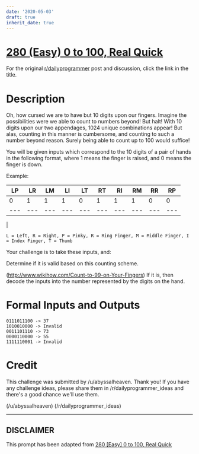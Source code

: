 ```yaml
---
date: '2020-05-03'
draft: true
inherit_date: true
---
```


# [280 (Easy) 0 to 100, Real Quick](https://www.reddit.com/r/dailyprogrammer/comments/4z04vj/20160822_challenge_280_easy_0_to_100_real_quick/)

For the original [r/dailyprogrammer](https://www.reddit.com/r/dailyprogrammer/) post and discussion, click the link in the title.

# Description
Oh, how cursed we are to have but 10 digits upon our fingers. Imagine the possibilities were we able to count to numbers beyond! But halt! With 10 digits upon our two appendages, 1024 unique combinations appear! But alas, counting in this manner is cumbersome, and counting to such a number beyond reason. Surely being able to count up to 100 would suffice!

You will be given inputs which correspond to the 10 digits of a pair of hands in the following format, where 1 means the finger is raised, and 0 means the finger is down.

Example:


|LP|LR|LM|LI|LT|RT|RI|RM|RR|RP|
| --- | --- | --- | --- | --- | --- | --- | --- | --- | --- |
|0|1|1|1|0|1|1|1|0|0|
| --- | --- | --- | --- | --- | --- | --- | --- | --- | --- |
|
```
L = Left, R = Right, P = Pinky, R = Ring Finger, M = Middle Finger, I = Index Finger, T = Thumb
```
Your challenge is to take these inputs, and:

Determine if it is valid based on this counting scheme. 

(http://www.wikihow.com/Count-to-99-on-Your-Fingers)
If it is, then decode the inputs into the number represented by the digits on the hand.

# Formal Inputs and Outputs

```
0111011100 -> 37
1010010000 -> Invalid
0011101110 -> 73
0000110000 -> 55
1111110001 -> Invalid
```
# Credit
This challenge was submitted by /u/abyssalheaven. Thank you! If you have any challenge ideas, please share them in /r/dailyprogrammer_ideas and there's a good chance we'll use them. 

(/u/abyssalheaven)
(/r/dailyprogrammer_ideas)

----
## **DISCLAIMER**
This prompt has been adapted from [280 [Easy] 0 to 100, Real Quick](https://www.reddit.com/r/dailyprogrammer/comments/4z04vj/20160822_challenge_280_easy_0_to_100_real_quick/
)
